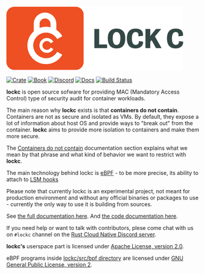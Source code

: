 ![lockc](https://raw.githubusercontent.com/lockc-project/assets/main/logo-horizontal-lockc.png)

[![Crate](https://img.shields.io/crates/v/lockc)](https://crates.io/crates/lockc)
[![Book](https://img.shields.io/website?url=https%3A%2F%2Flockc-project.github.io%2Flockc%2F)](https://lockc-project.github.io/lockc/)
[![Discord](https://img.shields.io/discord/874314181191565453?label=discord&logo=discord)](https://discord.gg/799cmsYB4q)
[![Docs](https://docs.rs/lockc/badge.svg)](https://docs.rs/lockc/)
[![Build Status](https://github.com/lockc-project/lockc/actions/workflows/rust.yml/badge.svg)](https://github.com/lockc-project/lockc/actions/workflows/rust.yml)

**lockc** is open source sofware for providing MAC (Mandatory Access Control)
type of security audit for container workloads.

The main reason why **lockc** exists is that **containers do not contain**.
Containers are not as secure and isolated as VMs. By default, they expose
a lot of information about host OS and provide ways to "break out" from the
container. **lockc** aims to provide more isolation to containers and make them
more secure.

The [Containers do not contain](https://lockc-project.github.io/book/containers-do-not-contain.html)
documentation section explains what we mean by that phrase and what kind of
behavior we want to restrict with **lockc**.

The main technology behind lockc is [eBPF](https://ebpf.io/) - to be more
precise, its ability to attach to [LSM hooks](https://www.kernel.org/doc/html/latest/bpf/bpf_lsm.html)

Please note that currently lockc is an experimental project, not meant for
production environment and without any official binaries or packages to use -
currently the only way to use it is building from sources.

See [the full documentation here](https://lockc-project.github.io/book/).
And [the code documentation here](https://docs.rs/lockc/).

If you need help or want to talk with contributors, plese come chat with us
on `#lockc` channel on the [Rust Cloud Native Discord server](https://discord.gg/799cmsYB4q).

**lockc's** userspace part is licensed under [Apache License, version 2.0](https://github.com/lockc-project/lockc/blob/main/LICENSE).

eBPF programs inside [lockc/src/bpf directory](https://github.com/lockc-project/lockc/tree/main/lock-ebpf)
are licensed under [GNU General Public License, version 2](https://github.com/lockc-project/lockc/blob/main/lockc-ebpf/LICENSE).
